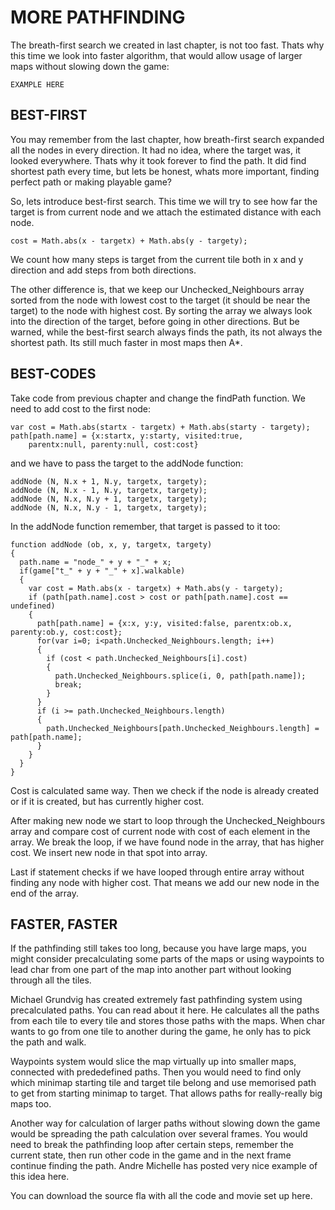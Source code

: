 # MORE PATHFINDING

The breath-first search we created in last chapter, is not too fast. Thats why this time we look into faster algorithm, that would allow usage of larger maps without slowing down the game:

```
EXAMPLE HERE
```


## BEST-FIRST

You may remember from the last chapter, how breath-first search expanded all the nodes in every direction. It had no idea, where the target was, it looked everywhere. Thats why it took forever to find the path. It did find shortest path every time, but lets be honest, whats more important, finding perfect path or making playable game?

So, lets introduce best-first search. This time we will try to see how far the target is from current node and we attach the estimated distance with each node.

```
cost = Math.abs(x - targetx) + Math.abs(y - targety);
```

We count how many steps is target from the current tile both in x and y direction and add steps from both directions.

The other difference is, that we keep our Unchecked_Neighbours array sorted from the node with lowest cost to the target (it should be near the target) to the node with highest cost. By sorting the array we always look into the direction of the target, before going in other directions. But be warned, while the best-first search always finds the path, its not always the shortest path. Its still much faster in most maps then A*.


## BEST-CODES

Take code from previous chapter and change the findPath function. We need to add cost to the first node:

```
var cost = Math.abs(startx - targetx) + Math.abs(starty - targety);
path[path.name] = {x:startx, y:starty, visited:true,
	parentx:null, parenty:null, cost:cost}
```

and we have to pass the target to the addNode function:

```
addNode (N, N.x + 1, N.y, targetx, targety);
addNode (N, N.x - 1, N.y, targetx, targety);
addNode (N, N.x, N.y + 1, targetx, targety);
addNode (N, N.x, N.y - 1, targetx, targety);
```

In the addNode function remember, that target is passed to it too:

```
function addNode (ob, x, y, targetx, targety)
{
  path.name = "node_" + y + "_" + x;
  if(game["t_" + y + "_" + x].walkable)
  {
    var cost = Math.abs(x - targetx) + Math.abs(y - targety);
    if (path[path.name].cost > cost or path[path.name].cost == undefined)
    {
      path[path.name] = {x:x, y:y, visited:false, parentx:ob.x, parenty:ob.y, cost:cost};
      for(var i=0; i<path.Unchecked_Neighbours.length; i++)
      {
        if (cost < path.Unchecked_Neighbours[i].cost)
        {
          path.Unchecked_Neighbours.splice(i, 0, path[path.name]);
          break;
        }
      }
      if (i >= path.Unchecked_Neighbours.length)
      {
        path.Unchecked_Neighbours[path.Unchecked_Neighbours.length] = path[path.name];
      }
    }
  }
}
```

Cost is calculated same way. Then we check if the node is already created or if it is created, but has currently higher cost.

After making new node we start to loop through the Unchecked_Neighbours array and compare cost of current node with cost of each element in the array. We break the loop, if we have found node in the array, that has higher cost. We insert new node in that spot into array.

Last if statement checks if we have looped through entire array without finding any node with higher cost. That means we add our new node in the end of the array.


## FASTER, FASTER

If the pathfinding still takes too long, because you have large maps, you might consider precalculating some parts of the maps or using waypoints to lead char from one part of the map into another part without looking through all the tiles.

Michael Grundvig has created extremely fast pathfinding system using precalculated paths. You can read about it here. He calculates all the paths from each tile to every tile and stores those paths with the maps. When char wants to go from one tile to another during the game, he only has to pick the path and walk.

Waypoints system would slice the map virtually up into smaller maps, connected with prededefined paths. Then you would need to find only which minimap starting tile and target tile belong and use memorised path to get from starting minimap to target. That allows paths for really-really big maps too.

Another way for calculation of larger paths without slowing down the game would be spreading the path calculation over several frames. You would need to break the pathfinding loop after certain steps, remember the current state, then run other code in the game and in the next frame continue finding the path. Andre Michelle has posted very nice example of this idea here.

You can download the source fla with all the code and movie set up here.